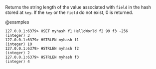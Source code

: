 Returns the string length of the value associated with `field` in the hash stored at `key`. If the `key` or the `field` do not exist, 0 is returned.

@examples

```valkey-cli
127.0.0.1:6379> HSET myhash f1 HelloWorld f2 99 f3 -256
(integer) 3
127.0.0.1:6379> HSTRLEN myhash f1
(integer) 10
127.0.0.1:6379> HSTRLEN myhash f2
(integer) 2
127.0.0.1:6379> HSTRLEN myhash f3
(integer) 4
```

